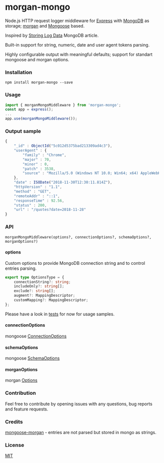 # morgan-mongo

Node.js HTTP request logger middleware for [Express](https://github.com/expressjs/express) 
with [MongoDB](https://www.mongodb.com) as storage; [morgan](https://github.com/expressjs/morgan) and [Mongoose](https://github.com/Automattic/mongoose) based.

Inspired by [Storing Log Data](https://docs.mongodb.com/ecosystem/use-cases/storing-log-data) MongoDB article.

Built-in support for string, numeric, date and user agent tokens parsing.

Highly configurable output with meaningful defaults; support for standart mongoose and morgan options.  

### Installation
    npm install morgan-mongo --save

### Usage

```TypeScript
import { morganMongoMiddleware } from 'morgan-mongo';
const app = express();
...
app.use(morganMongoMiddleware());
```

### Output sample
```js
{
    "_id" : ObjectId("5c012d5375bad213309ad4c3"),
    "userAgent" : {
        "family" : "Chrome",
        "major" : 70,
        "minor" : 0,
        "patch" : 3538,
        "source" : "Mozilla/5.0 (Windows NT 10.0; Win64; x64) AppleWebKit/537.36 (KHTML, like Gecko) Chrome/70.0.3538.102 Safari/537.36"
    },
    "date" : ISODate("2018-11-30T12:30:11.814Z"),
    "httpVersion" : "1.1",
    "method" : "GET",
    "remoteAddr" : "::1",
    "responseTime" : 92.56,
    "status" : 200,
    "url" : "/quotes?date=2018-11-28"
}
```

### API

    morganMongoMiddleware(options?, connectionOptions?, schemaOptions?, morganOptions?)

#### options
Custom options to provide MongoDB connection string and to control entries parsing.
```TypeScript
export type OptionsType = {
    connectionString?: string;
    includeOnly?: string[];
    exclude?: string[];
    augment?: MappingDescriptor;
    customMapping?: MappingDescriptor;
};
```
Please have a look in [tests](test/morgan-mongo.spec.ts) for now for usage samples.

#### connectionOptions
mongoose [ConnectionOptions](https://mongoosejs.com/docs/api.html#mongoose_Mongoose-connect)

#### schemaOptions
mongoose [SchemaOptions](https://mongoosejs.com/docs/api.html#schema_Schema)

#### morganOptions
morgan [Options](https://github.com/expressjs/morgan#options)

### Contribution
Feel free to contribute by opening issues with any questions, bug reports and feature requests.

### Credits
[mongoose-morgan](https://github.com/nemanjapetrovic/mongoose-morgan) - entries are not parsed but stored in mongo as strings.

### License
  [MIT](LICENSE)

